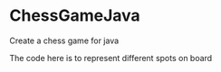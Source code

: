 # ChessGameJava
Create a chess game for java

The code here is to represent different spots on board

